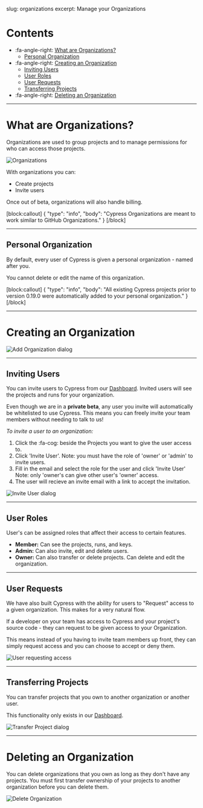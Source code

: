 slug: organizations
excerpt: Manage your Organizations

# Contents

- :fa-angle-right: [What are Organizations?](#what-are-organizations-)
  - [Personal Organization](#personal-organization)
- :fa-angle-right: [Creating an Organization](#creating-an-organization)
  - [Inviting Users](#inviting-users)
  - [User Roles](#user-roles)
  - [User Requests](#user-requests)
  - [Transferring Projects](#transferring-projects)
- :fa-angle-right: [Deleting an Organization](#deleting-an-organization)

***

# What are Organizations?

Organizations are used to group projects and to manage permissions for who can access those projects.

![Organizations](https://cloud.githubusercontent.com/assets/1271364/22709686/a81ed568-ed48-11e6-8ebd-55c014682815.png)

With organizations you can:

- Create projects
- Invite users

Once out of beta, organizations will also handle billing.

[block:callout]
{
  "type": "info",
  "body": "Cypress Organizations are meant to work similar to GitHub Organizations."
}
[/block]

***

## Personal Organization

By default, every user of Cypress is given a personal organization - named after you.

You cannot delete or edit the name of this organization.

[block:callout]
{
  "type": "info",
  "body": "All existing Cypress projects prior to version 0.19.0 were automatically added to your personal organization."
}
[/block]

***

# Creating an Organization

![Add Organization dialog](https://cloud.githubusercontent.com/assets/1271364/22709492/f1d3e7e4-ed47-11e6-8f35-64fed633862b.png)

***

## Inviting Users

You can invite users to Cypress from our [Dashboard](https://on.cypress.io/dashboard). Invited users will see the projects and runs for your organization.

Even though we are in a **private beta**, any user you invite will automatically be whitelisted to use Cypress. This means you can freely invite your team members without needing to talk to us!

*To invite a user to an organization:*

1. Click the :fa-cog: beside the Projects you want to give the user access to.
2. Click 'Invite User'. Note: you must have the role of 'owner' or 'admin' to invite users.
3. Fill in the email and select the role for the user and click 'Invite User' Note: only 'owner's can give other user's 'owner' access.
4. The user will recieve an invite email with a link to accept the invitation.

![Invite User dialog](https://cloud.githubusercontent.com/assets/1271364/22709421/baf79a54-ed47-11e6-9796-79ba2008d2d2.png)

***

## User Roles

User's can be assigned roles that affect their access to certain features.

- **Member:** Can see the projects, runs, and keys.
- **Admin:** Can also invite, edit and delete users.
- **Owner:** Can also transfer or delete projects. Can delete and edit the organization.

***

## User Requests

We have also built Cypress with the ability for users to "Request" access to a given organization. This makes for a very natural flow.

If a developer on your team has access to Cypress and your project's source code - they can request to be given access to your Organization.

This means instead of you having to invite team members up front, they can simply request access and you can choose to accept or deny them.

![User requesting access](https://cloud.githubusercontent.com/assets/1271364/22709877/61ca46be-ed49-11e6-80cc-d54299634053.png)

***

## Transferring Projects

You can transfer projects that you own to another organization or another user.

This functionality only exists in our [Dashboard](https://on.cypress.io/dashboard).

![Transfer Project dialog](https://cloud.githubusercontent.com/assets/1271364/22708695/440f4e5c-ed45-11e6-9a98-8f91b67871a3.png)


***

# Deleting an Organization

You can delete organizations that you own as long as they don't have any projects. You must first transfer ownership of your projects to another organization before you can delete them.

![Delete Organization](https://cloud.githubusercontent.com/assets/1271364/22709764/f9c63e9c-ed48-11e6-885d-ced14d91c3a8.png)

